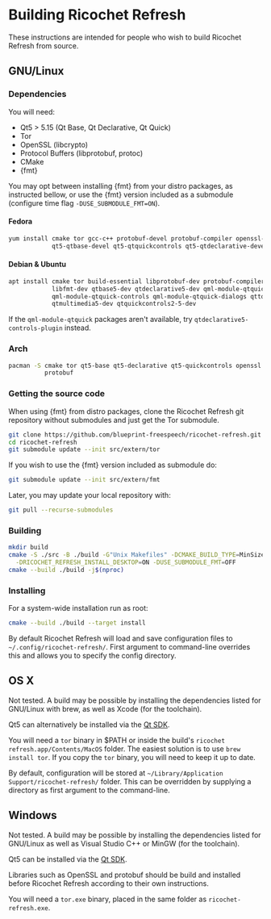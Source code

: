 # Building Ricochet Refresh

These instructions are intended for people who wish to build Ricochet Refresh
from source.

## GNU/Linux

### Dependencies

You will need:
 * Qt5 > 5.15 (Qt Base, Qt Declarative, Qt Quick)
 * Tor
 * OpenSSL (libcrypto)
 * Protocol Buffers (libprotobuf, protoc)
 * CMake
 * {fmt}

You may opt between installing {fmt} from your distro packages, as instructed
bellow, or use the {fmt} version included as a submodule (configure time flag
`-DUSE_SUBMODULE_FMT=ON`).

#### Fedora
```sh
yum install cmake tor gcc-c++ protobuf-devel protobuf-compiler openssl-devel fmt-devel \
            qt5-qtbase-devel qt5-qtquickcontrols qt5-qtdeclarative-devel
```

#### Debian & Ubuntu
```sh
apt install cmake tor build-essential libprotobuf-dev protobuf-compiler libssl-dev \
            libfmt-dev qtbase5-dev qtdeclarative5-dev qml-module-qtquick-layouts \
            qml-module-qtquick-controls qml-module-qtquick-dialogs qttools5-dev \
            qtmultimedia5-dev qtquickcontrols2-5-dev
```

If the `qml-module-qtquick` packages aren't available, try `qtdeclarative5-controls-plugin` instead.

### Arch
```sh
pacman -S cmake tor qt5-base qt5-declarative qt5-quickcontrols openssl fmt \
          protobuf
```

### Getting the source code

When using {fmt} from distro packages, clone the Ricochet Refresh git repository
without submodules and just get the Tor submodule.
```sh
git clone https://github.com/blueprint-freespeech/ricochet-refresh.git
cd ricochet-refresh
git submodule update --init src/extern/tor
```

If you wish to use the {fmt} version included as submodule do:
```sh
git submodule update --init src/extern/fmt
```

Later, you may update your local repository with:
```sh
git pull --recurse-submodules
```

### Building
```sh
mkdir build
cmake -S ./src -B ./build -G"Unix Makefiles" -DCMAKE_BUILD_TYPE=MinSizeRel \
  -DRICOCHET_REFRESH_INSTALL_DESKTOP=ON -DUSE_SUBMODULE_FMT=OFF
cmake --build ./build -j$(nproc)
```

### Installing
For a system-wide installation run as root:
```sh
cmake --build ./build --target install
```

By default Ricochet Refresh will load and save configuration files to
`~/.config/ricochet-refresh/`. First argument to command-line overrides this and
allows you to specify the config directory.

## OS X

Not tested. A build may be possible by installing the dependencies listed for
GNU/Linux with brew, as well as Xcode (for the toolchain).

Qt5 can alternatively be installed via the [Qt SDK](https://www.qt.io/download/).

You will need a `tor` binary in $PATH or inside the build's
`ricochet refresh.app/Contents/MacOS` folder. The easiest solution is to use
`brew install tor`. If you copy the `tor` binary, you will need to keep it up to
date.

By default, configuration will be stored at
`~/Library/Application Support/ricochet-refresh/` folder. This can be overridden
by supplying a directory as first argument to the command-line.

## Windows

Not tested. A build may be possible by installing the dependencies listed for
GNU/Linux as well as Visual Studio C++ or MinGW (for the toolchain).

Qt5 can be installed via the [Qt SDK](https://www.qt.io/download/).

Libraries such as OpenSSL and protobuf should be build and installed before
Ricochet Refresh according to their own instructions.

You will need a `tor.exe` binary, placed in the same folder as
`ricochet-refresh.exe`.
